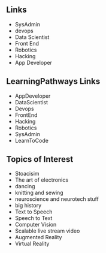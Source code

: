 Links
-----

*   SysAdmin
*   devops
*   Data Scientist
*   Front End
*   Robotics
*   Hacking
*   App Developer

LearningPathways Links
----------------------

*   AppDeveloper
*   DataScientist
*   Devops
*   FrontEnd
*   Hacking
*   Robotics
*   SysAdmin
*   LearnToCode

Topics of Interest
------------------

*   Stoacisim
*   The art of electronics
*   dancing
*   knitting and sewing
*   neuroscience and neurotech stuff
*   big history
*   Text to Speech
*   Speech to Text
*   Computer Vision
*   Scalable live stream video
*   Augmented Reality
*   Virtual Reality
